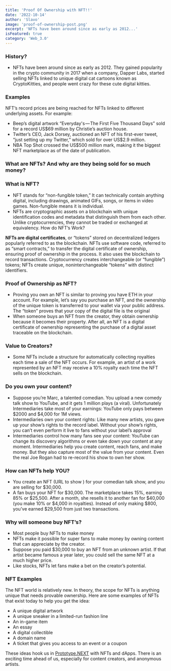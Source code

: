 ```yaml
---
title: 'Proof Of Ownership with NFT!!'
date: '2022-10-14'
author: 'Slavo'
image: 'proof-of-ownership-post.png'
excerpt: 'NFTs have been around since as early as 2012...'
isFeatured: true
category: 'Web_3.0'
---
```


### History?

- NFTs have been around since as early as 2012. They gained popularity in the crypto community in 2017 when a company, Dapper Labs, started selling NFTs linked to unique digital cat cartoons known as CryptoKitties, and people went crazy for these cute digital kitties.

### Examples

NFT’s record prices are being reached for NFTs linked to different underlying assets. For example:

- Beep’s digital artwork “Everyday's — The First Five Thousand Days” sold for a record US$69 million by Christie’s auction house.
- Twitter’s CEO, Jack Dorsey, auctioned an NFT of his first-ever tweet, “just setting up my Twitter,” which sold for over US$2.9 million.
- NBA Top Shot crossed the US$500 million mark, making it the biggest NFT marketplace as of the date of publication.

### What are NFTs? And why are they being sold for so much money?

### What is NFT?

- NFT stands for “non-fungible token,” It can technically contain anything digital, including drawings, animated GIFs, songs, or items in video games. Non-fungible means it is individual.
- NFTs are cryptographic assets on a blockchain with unique identification codes and metadata that distinguish them from each other. Unlike cryptocurrencies, they cannot be traded or exchanged at equivalency.
How do NFT’s Work?

**NFTs are digital certificates**, or “tokens” stored on decentralized ledgers popularly referred to as the blockchain. NFTs use software code, referred to as “smart contracts,” to transfer the digital certificate of ownership, ensuring proof of ownership in the process. It also uses the blockchain to record transactions. Cryptocurrency creates interchangeable (or “fungible”) tokens; NFTs create unique, noninterchangeable “tokens” with distinct identifiers.

### Proof of Ownership as NFT?

- Proving you own an NFT is similar to proving you have ETH in your account. For example, let’s say you purchase an NFT, and the ownership of the unique token is transferred to your wallet via your public address. The “token” proves that your copy of the digital file is the original
- When someone buys an NFT from the creator, they obtain ownership because it becomes their property. After all, an NFT is a digital certificate of ownership representing the purchase of a digital asset traceable on the blockchain.

### Value to Creators?

- Some NFTs include a structure for automatically collecting royalties each time a sale of the NFT occurs. For example, an artist of a work represented by an NFT may receive a 10% royalty each time the NFT sells on the blockchain.

### Do you own your content?

- Suppose you’re Marc, a talented comedian. You upload a new comedy talk show to YouTube, and it gets 1 million plays (a viral). Unfortunately Intermediaries take most of your earnings: YouTube only pays between $2000 and $4,000 for 1M views.
- Intermediaries own your content rights: Like many new artists, you gave up your show’s rights to the record label. Without your show’s rights, you can’t even perform it live to fans without your label’s approval
- Intermediaries control how many fans see your content: YouTube can change its discovery algorithms or even take down your content at any moment.
Intermediaries help you create content, reach fans, and make money. But they also capture most of the value from your content. Even the real Joe Rogan had to re-record his show to own her show.

### How can NFTs help YOU?

- You create an NFT (URL to show ) for your comedian talk show, and you are selling for $30,000.
- A fan buys your NFT for $30,000. The marketplace takes 15%, earning 85% or $25,500. After a month, she resells it to another fan for $40,000 (you make 10% or $4,000 in royalties). Instead of only making $800, you’ve earned $29,500 from just two transactions.

### Why will someone buy NFT’s?

- Most people buy NFTs to make money
- NFTs make it possible for super fans to make money by owning content that can appreciate by the creator.
- Suppose you paid $30,000 to buy an NFT from an unknown artist. If that artist became famous a year later, you could sell the same NFT at a much higher price.
- Like stocks, NFTs let fans make a bet on the creator’s potential.

### NFT Examples

The NFT world is relatively new. In theory, the scope for NFTs is anything unique that needs provable ownership. Here are some examples of NFTs that exist today to help you get the idea:

- A unique digital artwork
- A unique sneaker in a limited-run fashion line
- An in-game item
- An essay
- A digital collectible
- A domain name
- A ticket that gives you access to an event or a coupon

These ideas hook us in [Prototype.NEXT](https://www.prototypenext.com) with NFTs and dApps. There is an exciting time ahead of us, especially for content creators, and anonymous artists.
